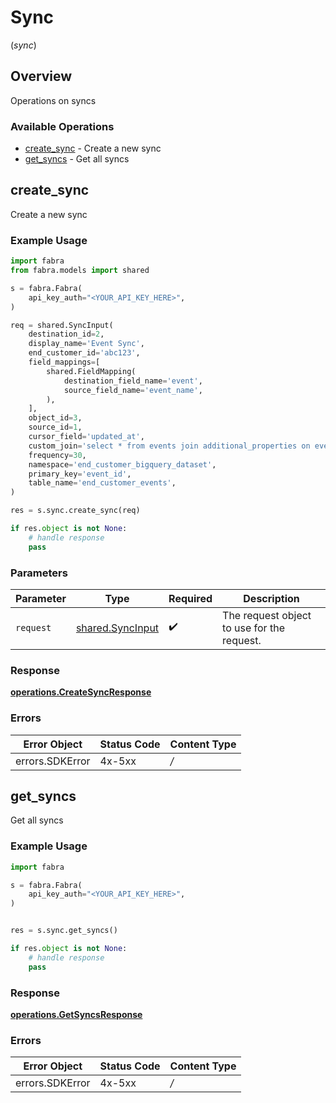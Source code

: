 # Sync
(*sync*)

## Overview

Operations on syncs

### Available Operations

* [create_sync](#create_sync) - Create a new sync
* [get_syncs](#get_syncs) - Get all syncs

## create_sync

Create a new sync

### Example Usage

```python
import fabra
from fabra.models import shared

s = fabra.Fabra(
    api_key_auth="<YOUR_API_KEY_HERE>",
)

req = shared.SyncInput(
    destination_id=2,
    display_name='Event Sync',
    end_customer_id='abc123',
    field_mappings=[
        shared.FieldMapping(
            destination_field_name='event',
            source_field_name='event_name',
        ),
    ],
    object_id=3,
    source_id=1,
    cursor_field='updated_at',
    custom_join='select * from events join additional_properties on events.id = additional_properties.event_id;',
    frequency=30,
    namespace='end_customer_bigquery_dataset',
    primary_key='event_id',
    table_name='end_customer_events',
)

res = s.sync.create_sync(req)

if res.object is not None:
    # handle response
    pass

```

### Parameters

| Parameter                                            | Type                                                 | Required                                             | Description                                          |
| ---------------------------------------------------- | ---------------------------------------------------- | ---------------------------------------------------- | ---------------------------------------------------- |
| `request`                                            | [shared.SyncInput](../../models/shared/syncinput.md) | :heavy_check_mark:                                   | The request object to use for the request.           |


### Response

**[operations.CreateSyncResponse](../../models/operations/createsyncresponse.md)**
### Errors

| Error Object    | Status Code     | Content Type    |
| --------------- | --------------- | --------------- |
| errors.SDKError | 4x-5xx          | */*             |

## get_syncs

Get all syncs

### Example Usage

```python
import fabra

s = fabra.Fabra(
    api_key_auth="<YOUR_API_KEY_HERE>",
)


res = s.sync.get_syncs()

if res.object is not None:
    # handle response
    pass

```


### Response

**[operations.GetSyncsResponse](../../models/operations/getsyncsresponse.md)**
### Errors

| Error Object    | Status Code     | Content Type    |
| --------------- | --------------- | --------------- |
| errors.SDKError | 4x-5xx          | */*             |

